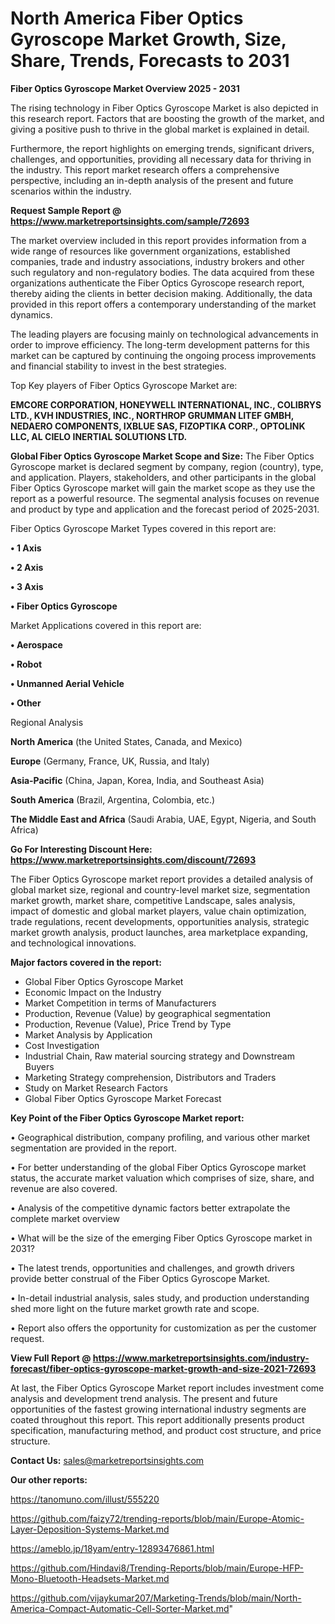 # North America Fiber Optics Gyroscope Market Growth, Size, Share, Trends, Forecasts to 2031

<Strong> Fiber Optics Gyroscope Market Overview 2025 - 2031</strong>

The rising technology in Fiber Optics Gyroscope Market is also depicted in this research report. Factors that are boosting the growth of the market, and giving a positive push to thrive in the global market is explained in detail.

Furthermore, the report highlights on emerging trends, significant drivers, challenges, and opportunities, providing all necessary data for thriving in the industry. This report market research offers a comprehensive perspective, including an in-depth analysis of the present and future scenarios within the industry.

<strong>Request Sample Report @ <a href=https://www.marketreportsinsights.com/sample/72693>https://www.marketreportsinsights.com/sample/72693</a></strong>

The market overview included in this report provides information from a wide range of resources like government organizations, established companies, trade and industry associations, industry brokers and other such regulatory and non-regulatory bodies. The data acquired from these organizations authenticate the Fiber Optics Gyroscope research report, thereby aiding the clients in better decision making. Additionally, the data provided in this report offers a contemporary understanding of the market dynamics.

The leading players are focusing mainly on technological advancements in order to improve efficiency. The long-term development patterns for this market can be captured by continuing the ongoing process improvements and financial stability to invest in the best strategies.

Top Key players of Fiber Optics Gyroscope Market are:

<strong>EMCORE CORPORATION, HONEYWELL INTERNATIONAL, INC., COLIBRYS LTD., KVH INDUSTRIES, INC., NORTHROP GRUMMAN LITEF GMBH, NEDAERO COMPONENTS, IXBLUE SAS, FIZOPTIKA CORP., OPTOLINK LLC, AL CIELO INERTIAL SOLUTIONS LTD.</strong>

<strong><b>Global Fiber Optics Gyroscope Market Scope and Size:</b></strong>
The Fiber Optics Gyroscope market is declared segment by company, region (country), type, and application. Players, stakeholders, and other participants in the global Fiber Optics Gyroscope market will gain the market scope as they use the report as a powerful resource. The segmental analysis focuses on revenue and product by type and application and the forecast period of 2025-2031.

Fiber Optics Gyroscope Market Types covered in this report are:

<strong>• 1 Axis

• 2 Axis

• 3 Axis

• Fiber Optics Gyroscope</strong>

Market Applications covered in this report are:

<strong>• Aerospace

• Robot

• Unmanned Aerial Vehicle

• Other</strong> 

Regional Analysis

<strong>North America</strong> (the United States, Canada, and Mexico)

<strong>Europe</strong> (Germany, France, UK, Russia, and Italy)

<strong>Asia-Pacific</strong> (China, Japan, Korea, India, and Southeast Asia)

<strong>South America</strong> (Brazil, Argentina, Colombia, etc.)

<strong>The Middle East and Africa</strong> (Saudi Arabia, UAE, Egypt, Nigeria, and South Africa)

<strong>Go For Interesting Discount Here: <a href=https://www.marketreportsinsights.com/discount/72693>https://www.marketreportsinsights.com/discount/72693</a></strong>

The Fiber Optics Gyroscope market report provides a detailed analysis of global market size, regional and country-level market size, segmentation market growth, market share, competitive Landscape, sales analysis, impact of domestic and global market players, value chain optimization, trade regulations, recent developments, opportunities analysis, strategic market growth analysis, product launches, area marketplace expanding, and technological innovations.

<strong><b>Major factors covered in the report:</b></strong>
<ul>
  <li>Global Fiber Optics Gyroscope Market </li>
  <li>Economic Impact on the Industry</li>
  <li>Market Competition in terms of Manufacturers</li>
  <li>Production, Revenue (Value) by geographical segmentation</li>
  <li>Production, Revenue (Value), Price Trend by Type</li>
  <li>Market Analysis by Application</li>
  <li>Cost Investigation</li>
  <li>Industrial Chain, Raw material sourcing strategy and Downstream Buyers</li>
  <li>Marketing Strategy comprehension, Distributors and Traders</li>
  <li>Study on Market Research Factors</li>
  <li>Global Fiber Optics Gyroscope Market Forecast</li>
</ul>

<strong><b>Key Point of the Fiber Optics Gyroscope Market report:</b></strong>

• Geographical distribution, company profiling, and various other market segmentation are provided in the report.

• For better understanding of the global Fiber Optics Gyroscope market status, the accurate market valuation which comprises of size, share, and revenue are also covered.

• Analysis of the competitive dynamic factors better extrapolate the complete market overview

• What will be the size of the emerging Fiber Optics Gyroscope market in 2031?

• The latest trends, opportunities and challenges, and growth drivers provide better construal of the Fiber Optics Gyroscope Market.

• In-detail industrial analysis, sales study, and production understanding shed more light on the future market growth rate and scope.

• Report also offers the opportunity for customization as per the customer request.

<strong><b>View Full Report @ <a href=https://www.marketreportsinsights.com/industry-forecast/fiber-optics-gyroscope-market-growth-and-size-2021-72693>https://www.marketreportsinsights.com/industry-forecast/fiber-optics-gyroscope-market-growth-and-size-2021-72693</a></b></strong>


At last, the Fiber Optics Gyroscope Market report includes investment come analysis and development trend analysis. The present and future opportunities of the fastest growing international industry segments are coated throughout this report. This report additionally presents product specification, manufacturing method, and product cost structure, and price structure.

<strong>Contact Us:</strong>
sales@marketreportsinsights.com

<strong>Our other reports:</strong>

<a href=https://tanomuno.com/illust/555220>https://tanomuno.com/illust/555220</a>

<a href=https://github.com/faizy72/trending-reports/blob/main/Europe-Atomic-Layer-Deposition-Systems-Market.md>https://github.com/faizy72/trending-reports/blob/main/Europe-Atomic-Layer-Deposition-Systems-Market.md</a>

<a href=https://ameblo.jp/18yam/entry-12893476861.html>https://ameblo.jp/18yam/entry-12893476861.html</a>

<a href=https://github.com/Hindavi8/Trending-Reports/blob/main/Europe-HFP-Mono-Bluetooth-Headsets-Market.md>https://github.com/Hindavi8/Trending-Reports/blob/main/Europe-HFP-Mono-Bluetooth-Headsets-Market.md</a>

<a href=https://github.com/vijaykumar207/Marketing-Trends/blob/main/North-America-Compact-Automatic-Cell-Sorter-Market.md>https://github.com/vijaykumar207/Marketing-Trends/blob/main/North-America-Compact-Automatic-Cell-Sorter-Market.md</a>"
